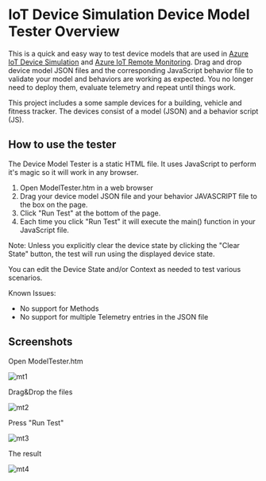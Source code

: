 IoT Device Simulation Device Model Tester Overview
==================================================

This is a quick and easy way to test device models that are used in
[Azure IoT Device Simulation](https://github.com/Azure/device-simulation-dotnet)
and
[Azure IoT Remote Monitoring](https://github.com/Azure/azure-iot-pcs-remote-monitoring-dotnet).
Drag and drop device model JSON files and the corresponding JavaScript behavior file
to validate your model and behaviors are working as expected. You no longer need to
deploy them, evaluate telemetry and repeat until things work.

This project includes a some sample devices for a building, vehicle and fitness tracker. The devices consist of a model (JSON) and a behavior script (JS).

## How to use the tester

The Device Model Tester is a static HTML file. It uses JavaScript to perform it's magic
so it will work in any browser.

1. Open ModelTester.htm in a web browser
2. Drag your device model JSON file and your behavior JAVASCRIPT file to the box on the page.
3. Click "Run Test" at the bottom of the page.
4. Each time you click "Run Test" it will execute the main() function in your JavaScript file.

Note: Unless you explicitly clear the device state by clicking the "Clear State" button, the
test will run using the displayed device state.

You can edit the Device State and/or Context as needed to test various scenarios.

Known Issues:
- No support for Methods
- No support for multiple Telemetry entries in the JSON file

## Screenshots

Open ModelTester.htm

![mt1](https://user-images.githubusercontent.com/371009/42063654-842bde48-7ae7-11e8-8053-481344e21093.png)

Drag&Drop the files

![mt2](https://user-images.githubusercontent.com/371009/42063668-913e35cc-7ae7-11e8-95af-cf9675b4e8a0.png)

Press "Run Test"

![mt3](https://user-images.githubusercontent.com/371009/42063677-9d46d0fe-7ae7-11e8-8b27-f13e8d98e62c.png)

The result

![mt4](https://user-images.githubusercontent.com/371009/42063685-a3c6e5a4-7ae7-11e8-8fe3-e9881193ee12.png)



